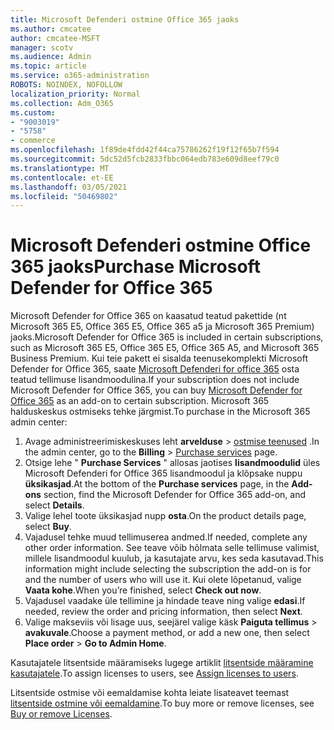 ```yaml
---
title: Microsoft Defenderi ostmine Office 365 jaoks
ms.author: cmcatee
author: cmcatee-MSFT
manager: scotv
ms.audience: Admin
ms.topic: article
ms.service: o365-administration
ROBOTS: NOINDEX, NOFOLLOW
localization_priority: Normal
ms.collection: Adm_O365
ms.custom:
- "9003019"
- "5758"
- commerce
ms.openlocfilehash: 1f89de4fdd42f44ca75786262f19f12f65b7f594
ms.sourcegitcommit: 5dc52d5fcb2833fbbc064edb783e609d8eef79c0
ms.translationtype: MT
ms.contentlocale: et-EE
ms.lasthandoff: 03/05/2021
ms.locfileid: "50469802"
---
```

# <a name="purchase-microsoft-defender-for-office-365"></a><span data-ttu-id="3bbb6-102">Microsoft Defenderi ostmine Office 365 jaoks</span><span class="sxs-lookup"><span data-stu-id="3bbb6-102">Purchase Microsoft Defender for Office 365</span></span>

<span data-ttu-id="3bbb6-103">Microsoft Defender for Office 365 on kaasatud teatud pakettide (nt Microsoft 365 E5, Office 365 E5, Office 365 a5 ja Microsoft 365 Premium) jaoks.</span><span class="sxs-lookup"><span data-stu-id="3bbb6-103">Microsoft Defender for Office 365 is included in certain subscriptions, such as Microsoft 365 E5, Office 365 E5, Office 365 A5, and Microsoft 365 Business Premium.</span></span> <span data-ttu-id="3bbb6-104">Kui teie pakett ei sisalda teenusekomplekti Microsoft Defender for Office 365, saate [Microsoft Defenderi for office 365](https:/www.microsoft.com/microsoft-365/exchange/advance-threat-protection?market=um#office-ProductsCompare-785zwzq) osta teatud tellimuse lisandmoodulina.</span><span class="sxs-lookup"><span data-stu-id="3bbb6-104">If your subscription does not include Microsoft Defender for Office 365, you can buy [Microsoft Defender for Office 365](https:/www.microsoft.com/microsoft-365/exchange/advance-threat-protection?market=um#office-ProductsCompare-785zwzq) as an add-on to certain subscription.</span></span> <span data-ttu-id="3bbb6-105">Microsoft 365 halduskeskus ostmiseks tehke järgmist.</span><span class="sxs-lookup"><span data-stu-id="3bbb6-105">To purchase in the Microsoft 365 admin center:</span></span>

1. <span data-ttu-id="3bbb6-106">Avage administreerimiskeskuses leht **arvelduse**  >  [ostmise teenused](https://go.microsoft.com/fwlink/p/?linkid=868433) .</span><span class="sxs-lookup"><span data-stu-id="3bbb6-106">In the admin center, go to the **Billing** > [Purchase services](https://go.microsoft.com/fwlink/p/?linkid=868433) page.</span></span>
2. <span data-ttu-id="3bbb6-107">Otsige lehe " **Purchase Services** " allosas jaotises **lisandmoodulid** üles Microsoft Defenderi for Office 365 lisandmoodul ja klõpsake nuppu **üksikasjad**.</span><span class="sxs-lookup"><span data-stu-id="3bbb6-107">At the bottom of the **Purchase services** page, in the **Add-ons** section, find the Microsoft Defender for Office 365 add-on, and select **Details**.</span></span>
3. <span data-ttu-id="3bbb6-108">Valige lehel toote üksikasjad nupp **osta**.</span><span class="sxs-lookup"><span data-stu-id="3bbb6-108">On the product details page, select **Buy**.</span></span>
4. <span data-ttu-id="3bbb6-109">Vajadusel tehke muud tellimuserea andmed.</span><span class="sxs-lookup"><span data-stu-id="3bbb6-109">If needed, complete any other order information.</span></span> <span data-ttu-id="3bbb6-110">See teave võib hõlmata selle tellimuse valimist, millele lisandmoodul kuulub, ja kasutajate arvu, kes seda kasutavad.</span><span class="sxs-lookup"><span data-stu-id="3bbb6-110">This information might include selecting the subscription the add-on is for and the number of users who will use it.</span></span> <span data-ttu-id="3bbb6-111">Kui olete lõpetanud, valige **Vaata kohe**.</span><span class="sxs-lookup"><span data-stu-id="3bbb6-111">When you’re finished, select **Check out now**.</span></span>
5. <span data-ttu-id="3bbb6-112">Vajadusel vaadake üle tellimine ja hindade teave ning valige **edasi**.</span><span class="sxs-lookup"><span data-stu-id="3bbb6-112">If needed, review the order and pricing information, then select **Next**.</span></span>
6. <span data-ttu-id="3bbb6-113">Valige makseviis või lisage uus, seejärel valige käsk **Paiguta tellimus**  >  **avakuvale**.</span><span class="sxs-lookup"><span data-stu-id="3bbb6-113">Choose a payment method, or add a new one, then select **Place order** > **Go to Admin Home**.</span></span>

<span data-ttu-id="3bbb6-114">Kasutajatele litsentside määramiseks lugege artiklit [litsentside määramine kasutajatele](https://docs.microsoft.com/microsoft-365/admin/manage/assign-licenses-to-users?view=o365-worldwide).</span><span class="sxs-lookup"><span data-stu-id="3bbb6-114">To assign licenses to users, see [Assign licenses to users](https://docs.microsoft.com/microsoft-365/admin/manage/assign-licenses-to-users?view=o365-worldwide).</span></span>

<span data-ttu-id="3bbb6-115">Litsentside ostmise või eemaldamise kohta leiate lisateavet teemast [litsentside ostmine või eemaldamine](https://docs.microsoft.com/microsoft-365/commerce/licenses/buy-licenses#buy-or-remove-licenses-for-your-business-subscription).</span><span class="sxs-lookup"><span data-stu-id="3bbb6-115">To buy more or remove licenses, see [Buy or remove Licenses](https://docs.microsoft.com/microsoft-365/commerce/licenses/buy-licenses#buy-or-remove-licenses-for-your-business-subscription).</span></span>